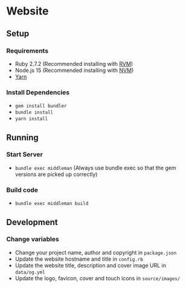 Website
=======

## Setup

### Requirements

- Ruby 2.7.2 (Recommended installing with [RVM](https://rvm.io/))
- Node.js 15 (Recommended installing with [NVM](https://github.com/creationix/nvm#installation))
- [Yarn](https://yarnpkg.com/en/docs/install)

### Install Dependencies

- `gem install bundler`
- `bundle install`
- `yarn install`

## Running

### Start Server

- `bundle exec middleman` (Always use bundle exec so that the gem versions are picked up correctly)

### Build code

- `bundle exec middleman build`

## Development

### Change variables

- Change your project name, author and copyright in `package.json`
- Update the website hostname and title in `config.rb`
- Update the website title, description and cover image URL in `data/og.yml`
- Update the logo, favicon, cover and touch icons in `source/images/`
